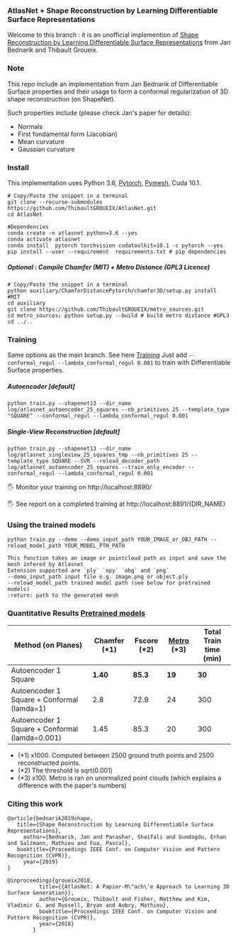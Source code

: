 ### AtlasNet + Shape Reconstruction by Learning Differentiable Surface Representations

Welcome to this branch : it is an unofficial implemention of [Shape Reconstruction by Learning Differentiable Surface Representations](https://arxiv.org/abs/1911.11227) from Jan Bednarik and Thibault Groueix.



### Note

This repo include an implementation from Jan Bednarik of Differentiable Surface properties and their usage to form a conformal regularization of 3D shape reconstruction (on ShapeNet).

Such properties include (please check Jan's paper for details):

* Normals 
* First fondamental form (Jacobian)
* Mean curvature
* Gaussian curvature

### Install

This implementation uses Python 3.6, [Pytorch](http://pytorch.org/), [Pymesh](https://github.com/PyMesh/PyMesh), Cuda 10.1. 
```shell
# Copy/Paste the snippet in a terminal
git clone --recurse-submodules https://github.com/ThibaultGROUEIX/AtlasNet.git
cd AtlasNet 

#Dependencies
conda create -n atlasnet python=3.6 --yes
conda activate atlasnet
conda install  pytorch torchvision cudatoolkit=10.1 -c pytorch --yes
pip install --user --requirement  requirements.txt # pip dependencies
```



##### Optional : Compile Chamfer (MIT) + Metro Distance (GPL3 Licence)
```shell
# Copy/Paste the snippet in a terminal
python auxiliary/ChamferDistancePytorch/chamfer3D/setup.py install #MIT
cd auxiliary
git clone https://github.com/ThibaultGROUEIX/metro_sources.git
cd metro_sources; python setup.py --build # build metro distance #GPL3
cd ../..
```



### Training

Same options as the main branch. See here [Training](./doc/training.md)   Just add `--conformal_regul --lambda_conformal_regul 0.001` to train with Differentiable Surface properties. 

##### Autoencoder [default]


```shell
python train.py --shapenet13 --dir_name log/atlasnet_autoencoder_25_squares --nb_primitives 25 --template_type "SQUARE" --conformal_regul --lambda_conformal_regul 0.001
```

##### Single-View Reconstruction [default]

```shell
python train.py --shapenet13 --dir_name log/atlasnet_singleview_25_squares_tmp --nb_primitives 25 --template_type SQUARE --SVR --reload_decoder_path log/atlasnet_autoencoder_25_squares --train_only_encoder --conformal_regul --lambda_conformal_regul 0.001
```

:raised_hand_with_fingers_splayed: Monitor your training on http://localhost:8890/

:raised_hand_with_fingers_splayed: See report on a completed training at http://localhost:8891/{DIR_NAME}



### Using the trained models

```python train.py --demo --demo_input_path YOUR_IMAGE_or_OBJ_PATH --reload_model_path YOUR_MODEL_PTH_PATH ```

```
This function takes an image or pointcloud path as input and save the mesh infered by Atlasnet
Extension supported are `ply` `npy` `obg` and `png`
--demo_input_path input file e.g. image.png or object.ply 
--reload_model_path trained model path (see below for pretrained models) 
:return: path to the generated mesh
```



### Quantitative Results [Pretrained models](https://drive.google.com/a/polytechnique.org/uc?id=1mlA57o7n7CK9u8RpYS_RekTQN7RTNjhl&export=download)


| Method (on Planes) | Chamfer (*1) | Fscore (*2) | [Metro](https://github.com/ThibaultGROUEIX/AtlasNet/issues/34) (*3) | Total Train time (min) |
| ---------------------- | ---- | ----   | ----- |-------     |
| Autoencoder 1 Square | **1.40** | **85.3** | **19** | **30** |
| Autoencoder 1 Square + Conformal (lamda=1) | 2.8 | 72.9 | 24 | 300 |
| Autoencoder 1 Square + Conformal (lamda=0.001) | 1.45 | 85.3 | 20 | 300 |

  * (*1) x1000. Computed between 2500 ground truth points and 2500 reconstructed points. 
  * (*2) The threshold is sqrt(0.001)
  * (*3) x100. Metro is ran on unormalized point clouds (which explains a difference with the paper's numbers) 



### Citing this work

```
@article{bednarik2019shape,
   title={Shape Reconstruction by Learning Differentiable Surface Representations},
 	 author={Bednarik, Jan and Parashar, Shaifali and Gundogdu, Erhan and Salzmann, Mathieu and Fua, Pascal},
   booktitle={Proceedings IEEE Conf. on Computer Vision and Pattern Recognition (CVPR)},
 	 year={2019}
}
```

```
@inproceedings{groueix2018,
          title={{AtlasNet: A Papier-M\^ach\'e Approach to Learning 3D Surface Generation}},
          author={Groueix, Thibault and Fisher, Matthew and Kim, Vladimir G. and Russell, Bryan and Aubry, Mathieu},
          booktitle={Proceedings IEEE Conf. on Computer Vision and Pattern Recognition (CVPR)},
          year={2018}
        }
```
